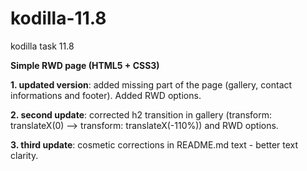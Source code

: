 # kodilla-11.8
kodilla task 11.8

<b>Simple RWD page (HTML5 + CSS3)</b>

<b>1. updated version</b>: added missing part of the page (gallery, contact informations and footer). Added RWD options.

<b>2. second update</b>: corrected h2 transition in gallery (transform: translateX(0) --> transform: translateX(-110%)) and
   RWD options.
   
<b>3. third update</b>: cosmetic corrections in README.md text - better text clarity.
   